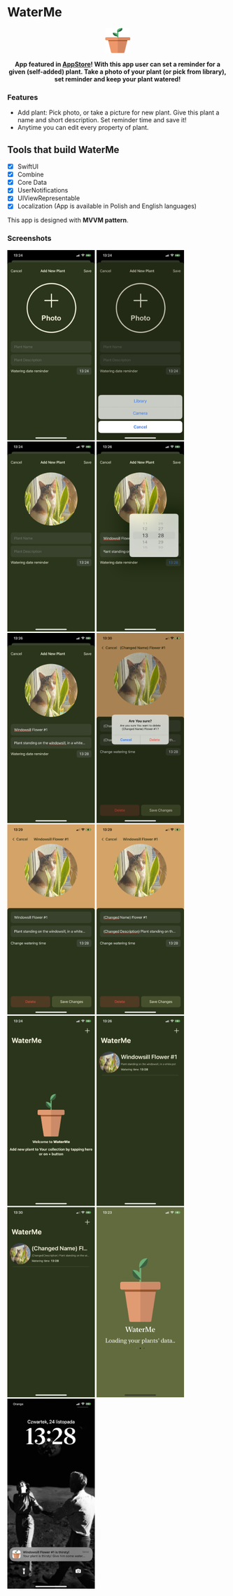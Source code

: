 # WaterMe

<p align="center">
  <img src="https://github.com/ogrodowski-tomasz/WaterMe/blob/main/WaterMe/Assets.xcassets/AppIcon.appiconset/icon.png">
  </p>

<p align= center><b>
App featured in <a href="https://apps.apple.com/pl/app/waterme-keep-plants-watered/id6444725514?l=pl">AppStore</a>! With this app user can set a reminder for a given (self-added) plant. Take a photo of your plant (or pick from library), set reminder and keep your plant watered! 
</p></b>

### Features
- Add plant: Pick photo, or take a picture for new plant. Give this plant a name and short description. Set reminder time and save it!
- Anytime you can edit every property of plant.

## Tools that build WaterMe
- [x] SwiftUI
- [x] Combine
- [x] Core Data
- [x] UserNotifications
- [x] UIViewRepresentable
- [x] Localization (App is available in Polish and English languages)

This app is designed with <b>MVVM pattern</b>. 

### Screenshots
<p align="leading">
  <img src="https://github.com/ogrodowski-tomasz/WaterMe/blob/main/Screenshots/AddNewPlant1.PNG" width=200>
    <img src="https://github.com/ogrodowski-tomasz/WaterMe/blob/main/Screenshots/AddNewPlant2.PNG" width=200>
  <img src="https://github.com/ogrodowski-tomasz/WaterMe/blob/main/Screenshots/AddNewPlant3.PNG" width=200>
  <img src="https://github.com/ogrodowski-tomasz/WaterMe/blob/main/Screenshots/AddNewPlant4.PNG" width=200>
  <img src="https://github.com/ogrodowski-tomasz/WaterMe/blob/main/Screenshots/AddNewPlant5.PNG" width=200>

  <img src="https://github.com/ogrodowski-tomasz/WaterMe/blob/main/Screenshots/EditDeletePlantView.PNG" width=200>
    <img src="https://github.com/ogrodowski-tomasz/WaterMe/blob/main/Screenshots/EditView1.PNG" width=200>
      <img src="https://github.com/ogrodowski-tomasz/WaterMe/blob/main/Screenshots/EditView2.PNG" width=200>
      <img src="https://github.com/ogrodowski-tomasz/WaterMe/blob/main/Screenshots/EmptyView1.PNG" width=200>
      <img src="https://github.com/ogrodowski-tomasz/WaterMe/blob/main/Screenshots/HomeView1.PNG" width=200>
      <img src="https://github.com/ogrodowski-tomasz/WaterMe/blob/main/Screenshots/HomeViewAfterEdit.PNG" width=200>
      <img src="https://github.com/ogrodowski-tomasz/WaterMe/blob/main/Screenshots/LaunchScreen1.PNG" width=200>
      <img src="https://github.com/ogrodowski-tomasz/WaterMe/blob/main/Screenshots/Notification1.PNG" width=200>


</p>  
